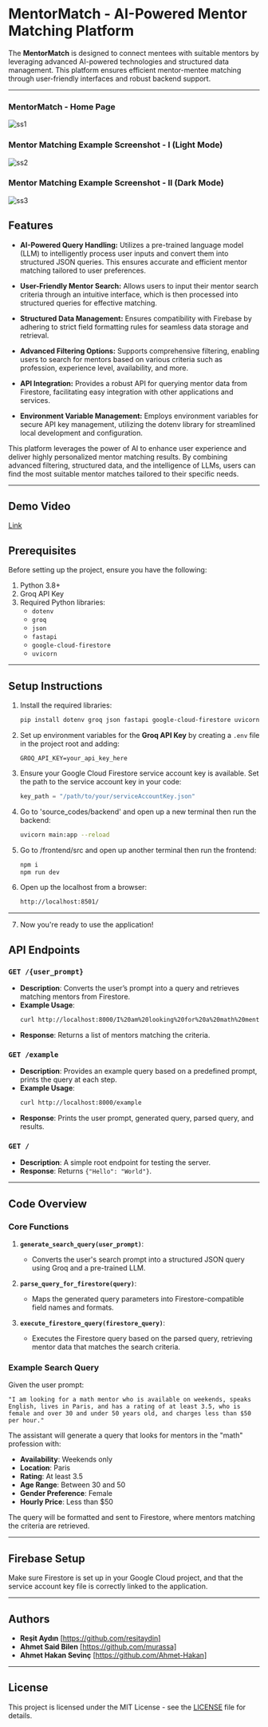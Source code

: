 # MentorMatch - AI-Powered Mentor Matching Platform

The **MentorMatch** is designed to connect mentees with suitable mentors by leveraging advanced AI-powered technologies and structured data management. This platform ensures efficient mentor-mentee matching through user-friendly interfaces and robust backend support.

---

### MentorMatch - Home Page
![ss1](screenshots/mentorMatch1.png)

### Mentor Matching Example Screenshot - I (Light Mode)
![ss2](screenshots/mentorMatch2.png)

### Mentor Matching Example Screenshot - II (Dark Mode)
![ss3](screenshots/mentorMatch3.png)

## Features

- **AI-Powered Query Handling:**
Utilizes a pre-trained language model (LLM) to intelligently process user inputs and convert them into structured JSON queries. This ensures accurate and efficient mentor matching tailored to user preferences.

- **User-Friendly Mentor Search:**
Allows users to input their mentor search criteria through an intuitive interface, which is then processed into structured queries for effective matching.

- **Structured Data Management:**
Ensures compatibility with Firebase by adhering to strict field formatting rules for seamless data storage and retrieval.

- **Advanced Filtering Options:**
Supports comprehensive filtering, enabling users to search for mentors based on various criteria such as profession, experience level, availability, and more.

- **API Integration:**
Provides a robust API for querying mentor data from Firestore, facilitating easy integration with other applications and services.

- **Environment Variable Management:**
Employs environment variables for secure API key management, utilizing the dotenv library for streamlined local development and configuration.

This platform leverages the power of AI to enhance user experience and deliver highly personalized mentor matching results. By combining advanced filtering, structured data, and the intelligence of LLMs, users can find the most suitable mentor matches tailored to their specific needs.

---

## Demo Video 
[Link](https://drive.google.com/file/d/1V6pfH6EGgLMSXsiuTVIIBPHPMqdyrK21/view?usp=drivesdk)

## Prerequisites
Before setting up the project, ensure you have the following:

1. Python 3.8+  
2. Groq API Key
3. Required Python libraries:
   - `dotenv`
   - `groq`
   - `json`
   - `fastapi`
   - `google-cloud-firestore`
   - `uvicorn`
---

## Setup Instructions

1. Install the required libraries:
   ```bash
   pip install dotenv groq json fastapi google-cloud-firestore uvicorn
   ```

2. Set up environment variables for the **Groq API Key** by creating a `.env` file in the project root and adding:
   ```env
   GROQ_API_KEY=your_api_key_here
   ```

3. Ensure your Google Cloud Firestore service account key is available. Set the path to the service account key in your code:
   ```python
   key_path = "/path/to/your/serviceAccountKey.json"
   ```

4. Go to 'source_codes/backend' and open up a new terminal then run the backend:
   ```bash
   uvicorn main:app --reload
   ```
5. Go to /frontend/src and open up another terminal then run the frontend:
   ```bash
   npm i
   npm run dev
   ```
6. Open up the localhost from a browser:
   ```bash
   http://localhost:8501/
   ```
---
7. Now you're ready to use the application!

## API Endpoints

### `GET /{user_prompt}`
- **Description**: Converts the user’s prompt into a query and retrieves matching mentors from Firestore.
- **Example Usage**: 
  ```bash
  curl http://localhost:8000/I%20am%20looking%20for%20a%20math%20mentor%20who%20is%20available%20on%20weekends%20and%20charges%20less%20than%20$50/hour
  ```
- **Response**: Returns a list of mentors matching the criteria.

### `GET /example`
- **Description**: Provides an example query based on a predefined prompt, prints the query at each step.
- **Example Usage**: 
  ```bash
  curl http://localhost:8000/example
  ```
- **Response**: Prints the user prompt, generated query, parsed query, and results.

### `GET /`
- **Description**: A simple root endpoint for testing the server.
- **Response**: Returns `{"Hello": "World"}`.

---

## Code Overview

### Core Functions

1. **`generate_search_query(user_prompt)`**: 
   - Converts the user's search prompt into a structured JSON query using Groq and a pre-trained LLM.
   
2. **`parse_query_for_firestore(query)`**: 
   - Maps the generated query parameters into Firestore-compatible field names and formats.
   
3. **`execute_firestore_query(firestore_query)`**: 
   - Executes the Firestore query based on the parsed query, retrieving mentor data that matches the search criteria.

### Example Search Query

Given the user prompt:

```text
"I am looking for a math mentor who is available on weekends, speaks English, lives in Paris, and has a rating of at least 3.5, who is female and over 30 and under 50 years old, and charges less than $50 per hour."
```

The assistant will generate a query that looks for mentors in the "math" profession with:
- **Availability**: Weekends only
- **Location**: Paris
- **Rating**: At least 3.5
- **Age Range**: Between 30 and 50
- **Gender Preference**: Female
- **Hourly Price**: Less than $50

The query will be formatted and sent to Firestore, where mentors matching the criteria are retrieved.

---

## Firebase Setup

Make sure Firestore is set up in your Google Cloud project, and that the service account key file is correctly linked to the application.

---

## Authors
- **Reşit Aydın** [https://github.com/resitaydin]
- **Ahmet Said Bilen** [https://github.com/murassa]
- **Ahmet Hakan Sevinç** [https://github.com/Ahmet-Hakan]

---

## License

This project is licensed under the MIT License - see the [LICENSE](LICENSE) file for details.
